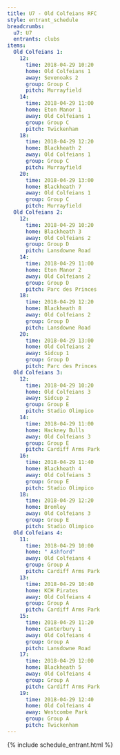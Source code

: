 ```yaml
---
title: U7 - Old Colfeians RFC
style: entrant_schedule
breadcrumbs:
  u7: U7
  entrants: clubs
items:
  Old Colfeians 1:
    12:
      time: 2018-04-29 10:20
      home: Old Colfeians 1
      away: Sevenoaks 2
      group: Group C
      pitch: Murrayfield
    14:
      time: 2018-04-29 11:00
      home: Eton Manor 1
      away: Old Colfeians 1
      group: Group C
      pitch: Twickenham
    18:
      time: 2018-04-29 12:20
      home: Blackheath 2
      away: Old Colfeians 1
      group: Group C
      pitch: Murrayfield
    20:
      time: 2018-04-29 13:00
      home: Blackheath 7
      away: Old Colfeians 1
      group: Group C
      pitch: Murrayfield
  Old Colfeians 2:
    12:
      time: 2018-04-29 10:20
      home: Blackheath 3
      away: Old Colfeians 2
      group: Group D
      pitch: Lansdowne Road
    14:
      time: 2018-04-29 11:00
      home: Eton Manor 2
      away: Old Colfeians 2
      group: Group D
      pitch: Parc des Princes
    18:
      time: 2018-04-29 12:20
      home: Blackheath 8
      away: Old Colfeians 2
      group: Group D
      pitch: Lansdowne Road
    20:
      time: 2018-04-29 13:00
      home: Old Colfeians 2
      away: Sidcup 1
      group: Group D
      pitch: Parc des Princes
  Old Colfeians 3:
    12:
      time: 2018-04-29 10:20
      home: Old Colfeians 3
      away: Sidcup 2
      group: Group E
      pitch: Stadio Olimpico
    14:
      time: 2018-04-29 11:00
      home: Hackney Bulls
      away: Old Colfeians 3
      group: Group E
      pitch: Cardiff Arms Park
    16:
      time: 2018-04-29 11:40
      home: Blackheath 4
      away: Old Colfeians 3
      group: Group E
      pitch: Stadio Olimpico
    18:
      time: 2018-04-29 12:20
      home: Bromley
      away: Old Colfeians 3
      group: Group E
      pitch: Stadio Olimpico
  Old Colfeians 4:
    11:
      time: 2018-04-29 10:00
      home: " Ashford"
      away: Old Colfeians 4
      group: Group A
      pitch: Cardiff Arms Park
    13:
      time: 2018-04-29 10:40
      home: KCH Pirates
      away: Old Colfeians 4
      group: Group A
      pitch: Cardiff Arms Park
    15:
      time: 2018-04-29 11:20
      home: Canterbury 1
      away: Old Colfeians 4
      group: Group A
      pitch: Lansdowne Road
    17:
      time: 2018-04-29 12:00
      home: Blackheath 5
      away: Old Colfeians 4
      group: Group A
      pitch: Cardiff Arms Park
    19:
      time: 2018-04-29 12:40
      home: Old Colfeians 4
      away: Westcombe Park
      group: Group A
      pitch: Twickenham
---
```


{% include schedule_entrant.html %}
